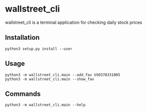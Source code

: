 # wallstreet_cli

wallstreet_cli is a terminal application for checking daily stock prices

## Installation
```
python3 setup.py install --user
```


## Usage
```
python3 -m wallstreet_cli.main --add_fav US0378331005
python3 -m wallstreet_cli.main --show_fav
```


## Commands
```
python3 -m wallstreet_cli.main --help
```
